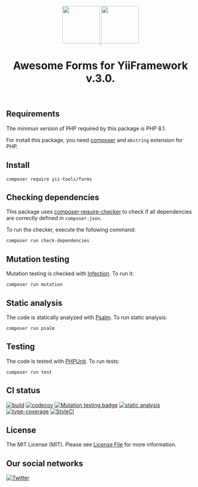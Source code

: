<p align="center">
    <a href="https://github.com/yii-tools/forms" target="_blank">
        <img src="https://avatars.githubusercontent.com/u/121752654?s=200&v=4" height="100px">
        <img src="https://cdn-icons-png.flaticon.com/512/2991/2991110.png" height="100px">
    </a>
    <h1 align="center">Awesome Forms for YiiFramework v.3.0.</h1>
    <br>
</p>

## Requirements

The minimun version of PHP required by this package is PHP 8.1.

For install this package, you need [composer](https://getcomposer.org/) and `mbstring` extension for PHP.

## Install

```shell
composer require yii-tools/forms
```

## Checking dependencies

This package uses [composer-require-checker](https://github.com/maglnet/ComposerRequireChecker) to check if all dependencies are correctly defined in `composer.json`.

To run the checker, execute the following command:

```shell
composer run check-dependencies
```

## Mutation testing

Mutation testing is checked with [Infection](https://infection.github.io/). To run it:

```shell
composer run mutation
```

## Static analysis

The code is statically analyzed with [Psalm](https://psalm.dev/). To run static analysis:

```shell
composer run psalm
```

## Testing

The code is tested with [PHPUnit](https://phpunit.de/). To run tests:

```
composer run test
```

## CI status

[![build](https://github.com/yii-tools/forms/actions/workflows/build.yml/badge.svg)](https://github.com/yii-tools/forms/actions/workflows/build.yml)
[![codecov](https://codecov.io/gh/yii-tools/forms/branch/main/graph/badge.svg?token=MF0XUGVLYC)](https://codecov.io/gh/yii-tools/forms)
[![Mutation testing badge](https://img.shields.io/endpoint?style=flat&url=https%3A%2F%2Fbadge-api.stryker-mutator.io%2Fgithub.com%2Fyii-tools%2Fforms%2Fmain)](https://dashboard.stryker-mutator.io/reports/github.com/yii-tools/forms/main)
[![static analysis](https://github.com/yii-tools/forms/actions/workflows/static.yml/badge.svg)](https://github.com/yii-tools/forms/actions/workflows/static.yml)
[![type-coverage](https://shepherd.dev/github/yii-tools/forms/coverage.svg)](https://shepherd.dev/github/yii-tools/forms)
[![StyleCI](https://github.styleci.io/repos/585248342/shield?branch=main)](https://github.styleci.io/repos/585248342?branch=main)

## License

The MIT License (MIT). Please see [License File](LICENSE.md) for more information.

## Our social networks

[![Twitter](https://img.shields.io/badge/twitter-follow-1DA1F2?logo=twitter&logoColor=1DA1F2&labelColor=555555?style=flat)](https://twitter.com/Terabytesoftw)
